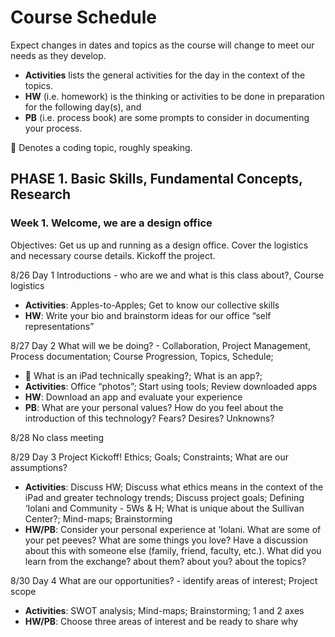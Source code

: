 # Course Schedule

Expect changes in dates and topics as the course will change to meet our needs as they develop.

* **Activities** lists the general activities for the day in the context of the topics.
* **HW** (i.e. homework) is the thinking or activities to be done in preparation for the following day(s), and 
* **PB** (i.e. process book) are some prompts to consider in documenting your process.

 Denotes a coding topic, roughly speaking.

## PHASE 1. Basic Skills, Fundamental Concepts, Research

### Week 1.   Welcome, we are a design office 

Objectives: Get us up and running as a design office. Cover the logistics and necessary course details.  Kickoff the project.

8/26  Day 1 Introductions - who are we and what is this class about?, Course logistics

* **Activities**: Apples-to-Apples; Get to know our collective skills
* **HW**: Write your bio and brainstorm ideas for our office “self representations”

8/27  Day 2 What will we be doing? - Collaboration, Project Management, Process documentation; Course Progression, Topics, Schedule;

*  What is an iPad technically speaking?; What is an app?;
* **Activities**: Office “photos”; Start using tools; Review downloaded apps
* **HW**: Download an app and evaluate your experience
* **PB**:  What are your personal values? How do you feel about the   introduction of this technology?  Fears? Desires? Unknowns?

8/28  No class meeting

8/29  Day 3 Project Kickoff! Ethics; Goals; Constraints; What are our assumptions?

* **Activities**: Discuss HW; Discuss what ethics means in the context of the iPad and greater technology trends; Discuss project goals; Defining ‘Iolani and Community - 5Ws & H; What is unique about the Sullivan Center?; Mind-maps; Brainstorming
* **HW/PB**: Consider your personal experience at ‘Iolani. What are some of your pet peeves? What are some things you love? Have a discussion about this with someone else (family, friend, faculty, etc.). What did you learn from the exchange? about them? about you? about the topics?

8/30  Day 4 What are our opportunities? - identify areas of interest; Project scope 

* **Activities**: SWOT analysis; Mind-maps; Brainstorming; 1 and 2 axes
* **HW/PB**: Choose three areas of interest and be ready to share why
